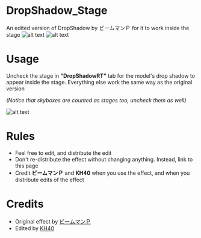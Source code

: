 # DropShadow_Stage
An edited version of DropShadow by ビームマンＰ for it to work inside the stage
<img src="https://i.imgur.com/qSH85xq.png" alt="alt text">
<img src="https://i.imgur.com/cNinqP3.png" alt="alt text">

# Usage
Uncheck the stage in **"DropShadowRT"** tab for the model's drop shadow to appear inside the stage. Everything else work the same way as the original version

*(Notice that skyboxes are counted as stages too, uncheck them as well)*

<img src="https://i.imgur.com/ya9FdXd.pngg" alt="alt text">

# Rules
- Feel free to edit, and distribute the edit
- Don't re-distribute the effect without changing anything. Instead, link to this page
- Credit **ビームマンＰ** and **KH40** when you use the effect, and when you distribute edits of the effect

# Credits
- Original effect by [ビームマンＰ](https://twitter.com/beammanp)
- Edited by [KH40](https://twitter.com/khoast40)
